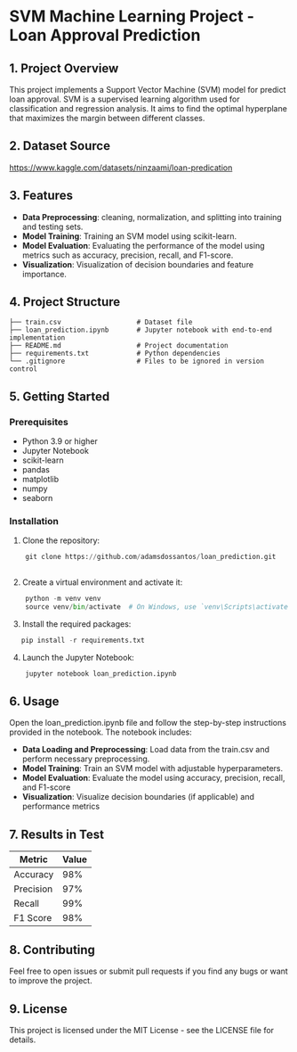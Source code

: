 # SVM Machine Learning Project - Loan Approval Prediction

## 1. Project Overview

This project implements a Support Vector Machine (SVM) model for predict loan approval. SVM is a supervised learning algorithm used for classification and regression analysis. It aims to find the optimal hyperplane that maximizes the margin between different classes.


## 2. Dataset Source

https://www.kaggle.com/datasets/ninzaami/loan-predication

## 3. Features
- **Data Preprocessing**:  cleaning, normalization, and splitting into training and testing sets.
- **Model Training**: Training an SVM model using scikit-learn.
- **Model Evaluation**: Evaluating the performance of the model using metrics such as accuracy, precision, recall, and F1-score.
- **Visualization**: Visualization of decision boundaries and feature importance.


## 4. Project Structure
    ├── train.csv                   # Dataset file 
    ├── loan_prediction.ipynb       # Jupyter notebook with end-to-end implementation
    ├── README.md                   # Project documentation
    ├── requirements.txt            # Python dependencies
    └── .gitignore                  # Files to be ignored in version control

## 5. Getting Started

### Prerequisites
- Python 3.9 or higher
- Jupyter Notebook
- scikit-learn
- pandas
- matplotlib
- numpy
- seaborn

### Installation
1. Clone the repository:

```python
    git clone https://github.com/adamsdossantos/loan_prediction.git
    
```
2. Create a virtual environment and activate it:
```python
    python -m venv venv
    source venv/bin/activate  # On Windows, use `venv\Scripts\activate`
```

3. Install the required packages:
```python
   pip install -r requirements.txt
```

4. Launch the Jupyter Notebook:
```python
    jupyter notebook loan_prediction.ipynb
```
## 6. Usage

Open the loan_prediction.ipynb file and follow the step-by-step instructions provided in the notebook. The notebook includes:

- **Data Loading and Preprocessing**: Load data from the train.csv and perform necessary preprocessing.
- **Model Training**: Train an SVM model with adjustable hyperparameters.
- **Model Evaluation**: Evaluate the model using accuracy, precision, recall, and F1-score
- **Visualization**: Visualize decision boundaries (if applicable) and performance metrics


## 7. Results in Test
| Metric    |  Value |
|-----------|--------|
| Accuracy  |  98%   |
| Precision |  97%   |
| Recall    |  99%   |
| F1 Score  |  98%   |

## 8. Contributing

Feel free to open issues or submit pull requests if you find any bugs or want to improve the project.

## 9. License

This project is licensed under the MIT License - see the LICENSE file for details.







